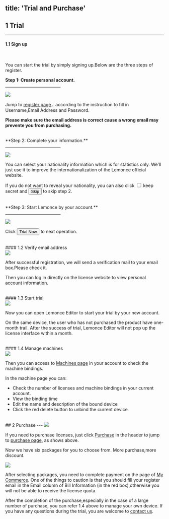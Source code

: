 title: 'Trial and Purchase'
---
## 1 Trial
---

#### 1.1 Sign up
<br/>

You can start the trial by simply signing up.Below are the three steps of register.

**Step 1: Create personal account.**
<hr width="35%" align="left">
<img class="box-shadow"  src="/images/setup/trial-1.png">

Jump to [register page](https://license.lemonce.com)，according to the instruction to fill in Username,Email Address and Password.

**Please make sure the email address is correct cause a wrong email may prevente you from purchasing.**

<br/>
**Step 2: Complete your information.**
<hr width="35%" align="left">
<img class="box-shadow"  src="/images/setup/trial-2.png">

You can select your nationality information which is for statistics only. We'll just use it to improve the internationalization of the Lemonce official website. 

If you do not want to reveal your nationality, you can also click <input type="checkbox"> keep secret </input> and <button class="btn btn-deault">Skip</button> to skip step 2.

<br/>
**Step 3: Start Lemonce by your account.**
<hr width="35%" align="left">
<img class="box-shadow" src="/images/setup/trial-3.png">

Click <button class="btn btn-success">Trial Now</button> to next operation.

<br/>
#### 1.2 Verify email address
<br/>

<img class="box-shadow" src="/images/setup/trial-4.png">

After successful registration, we will send a verification mail to your email box.Please check it.

Then you can log in directly on the license website to view personal account information.

<br/>
#### 1.3 Start trial
<br/>

<img class="box-shadow" src="/images/setup/trial-5.png">

Now you can open Lemonce Editor to start your trial by your new account.

On the same device, the user who has not purchased the product have one-month trail. After the success of trial, Lemonce Editor will not pop up the license interface within a month.

<br/>
#### 1.4 Manage machines
<br/>

<img class="box-shadow" src="/images/setup/trial-6.png">

Then you can access to [Machines page](https://license.lemonce.com) in your account to check the machine bindings.

In the machine page you can:
- Check the number of licenses and machine bindings in your current account.
- View the binding time
- Edit the name and description of the bound device
- Click the red delete button to unbind the current device

<br/>
## 2 Purchase
---
<img class="box-shadow" src="/images/setup/purchase-1.png">

If you need to purchase licenses, just click <a class="btn-black" href="https://license.lemonce.com" >Purchase</a> in the header to jump to [purchase page](https://license.lemonce.com), as shows above.

Now we have six packages for you to choose from. More purchase,more discount.

<img class="box-shadow" src="/images/setup/purchase-2.png">

After selecting packages, you need to complete payment on the page of [My Commerce](https://order.shareit.com/cart/view). One of the things to caution is that you should fill your register email in the Email column of Bill Information (in the red box),otherwise you will not be able to receive the license quota.

After the completion of the purchase,especially in the case of a large number of purchase, you can refer 1.4 above to manage your own device. If you have any questions during the trial, you are welcome to [contact us](/contact.html).